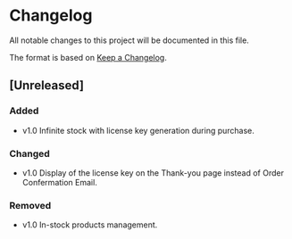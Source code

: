 # Changelog

All notable changes to this project will be documented in this file.

The format is based on [Keep a Changelog](https://keepachangelog.com/en/1.0.0/).

## [Unreleased]

### Added
- v1.0 Infinite stock with license key generation during purchase.

### Changed
- v1.0 Display of the license key on the Thank-you page instead of Order Confermation Email.

### Removed
- v1.0 In-stock products management.
